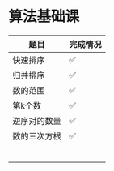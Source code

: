 # 算法基础课

| 题目         | 完成情况 |
| ------------ | -------- |
| 快速排序     | ✅        |
| 归并排序     | ✅        |
| 数的范围     | ✅        |
| 第k个数      | ✅        |
| 逆序对的数量 | ✅        |
| 数的三次方根 | ✅        |
|              |          |
|              |          |
|              |          |
|              |          |
|              |          |
|              |          |